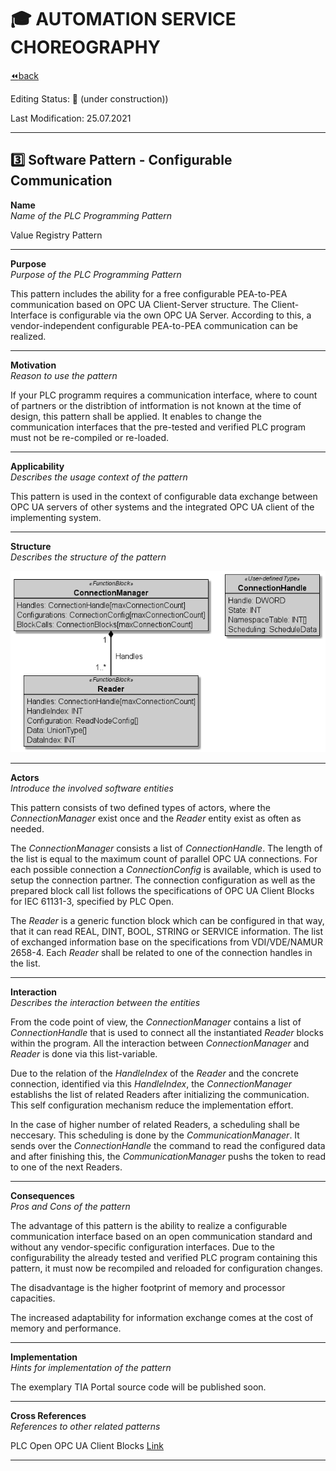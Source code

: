# :mortar_board: AUTOMATION SERVICE CHOREOGRAPHY

[:rewind:back](../README.md)


Editing Status: :construction: (under construction))

Last Modification: 25.07.2021

---


## :three: Software Pattern - Configurable Communication


**Name**  
*Name of the PLC Programming Pattern*

Value Registry Pattern

---

**Purpose**  
*Purpose of the PLC Programming Pattern*

This pattern includes the ability for a free configurable PEA-to-PEA communication based on OPC UA Client-Server structure. The Client-Interface is configurable via the own OPC UA Server. According to this, a vendor-independent configurable PEA-to-PEA communication can be realized.


---

**Motivation**  
*Reason to use the pattern*

If your PLC programm requires a communication interface, where to count of partners or the distribtion of intformation is not known at the time of design, this pattern shall be applied. It enables to change the communication interfaces that the pre-tested and verified PLC program must not be re-compiled or re-loaded.

---

**Applicability**  
*Describes the usage context of the pattern*

This pattern is used in the context of configurable data exchange between OPC UA servers of other systems and the integrated OPC UA client of the implementing system.

---

**Structure**  
*Describes the structure of the pattern*

![Software Pattern - Configurable Communication](pattern_config_communication.png)


---

**Actors**  
*Introduce the involved software entities*

This pattern consists of two defined types of actors, where the *ConnectionManager* exist once and the *Reader* entity exist as often as needed.

The *ConnectionManager* consists a list of *ConnectionHandle*. The length of the list is equal to the maximum count of parallel OPC UA connections. For each possible connection a *ConnectionConfig* is available, which is used to setup the connection partner. The connection configuration as well as the prepared block call list follows the specifications of OPC UA Client Blocks for IEC 61131-3, specified by PLC Open.

The *Reader* is a generic function block which can be configured in that way, that it can read REAL, DINT, BOOL, STRING or SERVICE information. The list of exchanged information base on the specifications from VDI/VDE/NAMUR 2658-4. Each *Reader* shall be related to one of the connection handles in the list. 

---

**Interaction**  
*Describes the interaction between the entities*

From the code point of view, the *ConnectionManager* contains a list of *ConnectionHandle* that is used to connect all the instantiated *Reader* blocks within the program. All the interaction between *ConnectionManager* and *Reader* is done via this list-variable.

Due to the relation of the *HandleIndex* of the *Reader* and the concrete connection, identified via this *HandleIndex*, the *ConnectionManager* establishs the list of related Readers after initializing the communication. This self configuration mechanism reduce the implementation effort. 

In the case of higher number of related Readers, a scheduling shall be neccesary. This scheduling is done by the *CommunicationManager*. It sends over the *ConnectionHandle* the command to read the configured data and after finishing this, the *CommunicationManager* pushs the token to read to one of the next Readers. 

---

**Consequences**  
*Pros and Cons of the pattern*

The advantage of this pattern is the ability to realize a configurable communication interface based on an open communication standard and without any vendor-specific configuration interfaces. Due to the configurability the already tested and verified PLC program containing this pattern, it must now be recompiled and reloaded for configuration changes. 

The disadvantage is the higher footprint of memory and processor capacities. 

The increased adaptability for information exchange comes at the cost of memory and performance.

---

**Implementation**  
*Hints for implementation of the pattern*

The exemplary TIA Portal source code will be published soon.

---

**Cross References**  
*References to other related patterns*

PLC Open OPC UA Client Blocks [Link](https://plcopen.org/downloads/plcopen-opc-ua-client-function-blocks-iec-61131-3-version-11)

---



